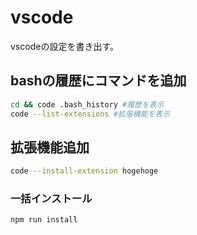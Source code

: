 # vscode

vscodeの設定を書き出す。

## bashの履歴にコマンドを追加

```bash
cd && code .bash_history #履歴を表示
code --list-extensions #拡張機能を表示
```

## 拡張機能追加

```bash
code --install-extension hogehoge
```

### 一括インストール

 ```bash
 npm run install
 ```

